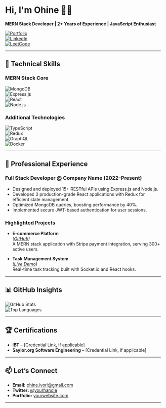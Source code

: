 # Hi, I'm Ohine 👨‍💻  
**MERN Stack Developer | 2+ Years of Experience | JavaScript Enthusiast**

[![Portfolio](https://img.shields.io/badge/Portfolio-%23000000.svg?style=for-the-badge&logo=firefox&logoColor=white)](https://yourportfolio.com)  
[![LinkedIn](https://img.shields.io/badge/LinkedIn-0077B5?style=for-the-badge&logo=linkedin&logoColor=white)](https://www.linkedin.com/in/ohine-ivori-20027b335?utm_source=share&utm_campaign=share_via&utm_content=profile&utm_medium=ios_app)  
[![LeetCode](https://img.shields.io/badge/LeetCode-FFA116?style=for-the-badge&logo=leetcode&logoColor=white)](https://leetcode.com/yourprofile)  

---

## 🚀 Technical Skills  

### **MERN Stack Core**  
![MongoDB](https://img.shields.io/badge/MongoDB-47A248?style=for-the-badge&logo=mongodb&logoColor=white)  
![Express.js](https://img.shields.io/badge/Express.js-000000?style=for-the-badge&logo=express&logoColor=white)  
![React](https://img.shields.io/badge/React-20232A?style=for-the-badge&logo=react&logoColor=61DAFB)  
![Node.js](https://img.shields.io/badge/Node.js-339933?style=for-the-badge&logo=nodedotjs&logoColor=white)  

### **Additional Technologies**  
![TypeScript](https://img.shields.io/badge/TypeScript-3178C6?style=for-the-badge&logo=typescript&logoColor=white)  
![Redux](https://img.shields.io/badge/Redux-764ABC?style=for-the-badge&logo=redux&logoColor=white)  
![GraphQL](https://img.shields.io/badge/GraphQL-E10098?style=for-the-badge&logo=graphql&logoColor=white)  
![Docker](https://img.shields.io/badge/Docker-2496ED?style=for-the-badge&logo=docker&logoColor=white)  

---

## 💼 Professional Experience  

### **Full Stack Developer @ Company Name (2022–Present)**  
- Designed and deployed 15+ RESTful APIs using Express.js and Node.js.  
- Developed 3 production-grade React applications with Redux for efficient state management.  
- Optimized MongoDB queries, boosting performance by 40%.  
- Implemented secure JWT-based authentication for user sessions.  

### **Highlighted Projects**  
- **E-commerce Platform**  
  *([GitHub](https://github.com/yourrepo))*  
  A MERN stack application with Stripe payment integration, serving 300+ active users.  

- **Task Management System**  
  *([Live Demo](https://yourdemo.com))*  
  Real-time task tracking built with Socket.io and React hooks.  

---

## 📊 GitHub Insights  

![GitHub Stats](https://github-readme-stats.vercel.app/api?username=yourusername&show_icons=true&theme=dracula&hide=issues)  
![Top Languages](https://github-readme-stats.vercel.app/api/top-langs/?username=yourusername&layout=compact&theme=dracula&langs_count=6)  

---

## 🏆 Certifications  
- **IBT** – [Credential Link, if applicable]  
- **Saylor.org Software Engineering** – [Credential Link, if applicable]  

---

## 📫 Let’s Connect  
- **Email:** [ohine.ivori@gmail.com](mailto:ohine.ivori@gmail.com)  
- **Twitter:** [@yourhandle](https://twitter.com/yourhandle)  
- **Portfolio:** [yourwebsite.com](https://yourwebsite.com)  

---

